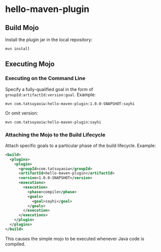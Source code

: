 # hello-maven-plugin

## Build Mojo

Install the plugin jar in the local repository:

```
mvn install
```

## Executing Mojo

### Executing on the Command Line

Specify a fully-qualified goal in the form of `groupId:artifactId:version:goal`. Example:

```
mvn com.tatsuyaoiw:hello-maven-plugin:1.0.0-SNAPSHOT:sayhi
```

Or omit version:

```
mvn com.tatsuyaoiw:hello-maven-plugin:sayhi
```

### Attaching the Mojo to the Build Lifecycle

Attach specific goals to a particular phase of the build lifecycle. Example:

```xml
<build>
  <plugins>
    <plugin>
      <groupId>com.tatsuyaoiw</groupId>
      <artifactId>hello-maven-plugin</artifactId>
      <version>1.0.0-SNAPSHOT</version>
      <executions>
        <execution>
          <phase>compile</phase>
          <goals>
            <goal>sayhi</goal>
          </goals>
        </execution>
      </executions>
    </plugin>
  </plugins>
</build>
```

This causes the simple mojo to be executed whenever Java code is compiled.
